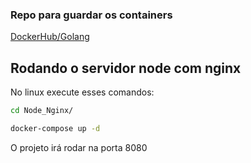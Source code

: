 ### Repo para guardar os containers

[DockerHub/Golang](https://hub.docker.com/repository/docker/vitorsat/golang-minimal/general)

## Rodando o servidor node com nginx
No linux execute esses comandos: 
```bash
cd Node_Nginx/
```
```bash
docker-compose up -d 
```
O projeto irá rodar na porta 8080
